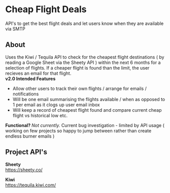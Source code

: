 # Cheap Flight Deals 
API's to get the best flight deals and let users know when they are available via SMTP 

<h2> About </h2> 
Uses the Kiwi / Tequila API to check for the cheapest flight destinations ( by reading a Google Sheet via the Sheety API ) within the next 6 months for a selection of flights. If a cheaper flight is found than the limit, the user recieves an email for that flight. 

<br>
<strong> v2.0 Intended Features </strong>
<ul>
  <li> Allow other users to track their own flights / arrange for emails / notifications </li>
<li> Will be one email summarising the flights available / when as opposed to 1 per email as it clogs up user email inbox</li>
<li> Will keep a record of cheapest flight found and compare current cheap flight vs historical low etc.
</ul>

<strong>Functional? </strong>
<i> Not currently. </i>
Current bug investigation - limited by API usage ( working on few projects so happy to jump between rather than create endless burner emails )

<h2>Project API's</h2>

<strong>Sheety <br></strong>
https://sheety.co/  <br>
  
<strong>Kiwi </strong><br>
https://tequila.kiwi.com/<br>

<br>
